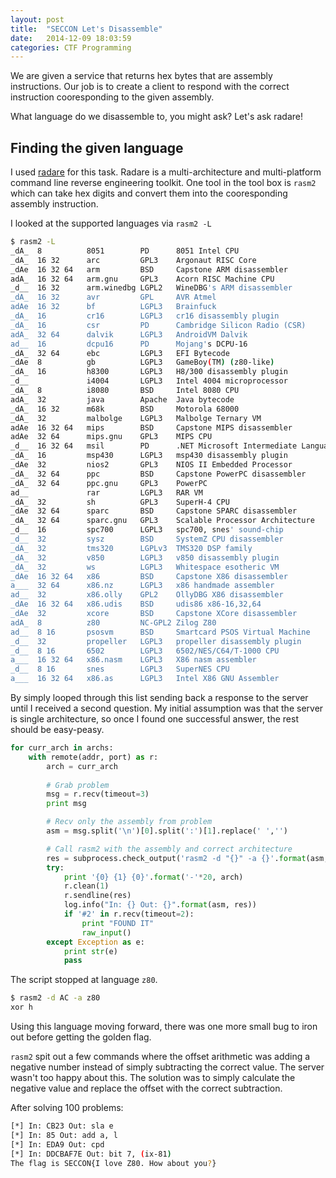 ```yaml
---
layout: post
title:  "SECCON Let's Disassemble"
date:   2014-12-09 18:03:59
categories: CTF Programming
---
```


We are given a service that returns hex bytes that are assembly instructions.
Our job is to create a client to respond with the correct instruction
cooresponding to the given assembly.

What language do we disassemble to, you might ask? Let's ask radare!

## Finding the given language

I used [radare](http://github.com/radare/radare2) for this task. Radare is a multi-architecture and multi-platform command line reverse engineering toolkit. One tool in the tool box is `rasm2` which can take hex digits and convert them into the cooresponding assembly instruction. 

I looked at the supported languages via `rasm2 -L`

```bash
$ rasm2 -L
_dA_  8          8051        PD      8051 Intel CPU
_dA_  16 32      arc         GPL3    Argonaut RISC Core
_dAe  16 32 64   arm         BSD     Capstone ARM disassembler
adA_  16 32 64   arm.gnu     GPL3    Acorn RISC Machine CPU
_d__  16 32      arm.winedbg LGPL2   WineDBG's ARM disassembler
_dA_  16 32      avr         GPL     AVR Atmel
adAe  16 32      bf          LGPL3   Brainfuck
_dA_  16         cr16        LGPL3   cr16 disassembly plugin
_dA_  16         csr         PD      Cambridge Silicon Radio (CSR)
adA_  32 64      dalvik      LGPL3   AndroidVM Dalvik
ad__  16         dcpu16      PD      Mojang's DCPU-16
_dA_  32 64      ebc         LGPL3   EFI Bytecode
_dAe  8          gb          LGPL3   GameBoy(TM) (z80-like)
_dA_  16         h8300       LGPL3   H8/300 disassembly plugin
_d__             i4004       LGPL3   Intel 4004 microprocessor
_dA_  8          i8080       BSD     Intel 8080 CPU
adA_  32         java        Apache  Java bytecode
_dA_  16 32      m68k        BSD     Motorola 68000
_dA_  32         malbolge    LGPL3   Malbolge Ternary VM
adAe  16 32 64   mips        BSD     Capstone MIPS disassembler
adAe  32 64      mips.gnu    GPL3    MIPS CPU
_d__  16 32 64   msil        PD      .NET Microsoft Intermediate Language
_dA_  16         msp430      LGPL3   msp430 disassembly plugin
_dAe  32         nios2       GPL3    NIOS II Embedded Processor
_dA_  32 64      ppc         BSD     Capstone PowerPC disassembler
_dA_  32 64      ppc.gnu     GPL3    PowerPC
ad__             rar         LGPL3   RAR VM
_dA_  32         sh          GPL3    SuperH-4 CPU
_dAe  32 64      sparc       BSD     Capstone SPARC disassembler
_dA_  32 64      sparc.gnu   GPL3    Scalable Processor Architecture
_d__  16         spc700      LGPL3   spc700, snes' sound-chip
_d__  32         sysz        BSD     SystemZ CPU disassembler
_dA_  32         tms320      LGPLv3  TMS320 DSP family
_dA_  32         v850        LGPL3   v850 disassembly plugin
_dA_  32         ws          LGPL3   Whitespace esotheric VM
_dAe  16 32 64   x86         BSD     Capstone X86 disassembler
a___  32 64      x86.nz      LGPL3   x86 handmade assembler
ad__  32         x86.olly    GPL2    OllyDBG X86 disassembler
_dAe  16 32 64   x86.udis    BSD     udis86 x86-16,32,64
_dAe  32         xcore       BSD     Capstone XCore disassembler
adA_  8          z80         NC-GPL2 Zilog Z80
ad__  8 16       psosvm      BSD     Smartcard PSOS Virtual Machine
_d__  32         propeller   LGPL3   propeller disassembly plugin
_d__  8 16       6502        LGPL3   6502/NES/C64/T-1000 CPU
a___  16 32 64   x86.nasm    LGPL3   X86 nasm assembler
_d__  8 16       snes        LGPL3   SuperNES CPU
a___  16 32 64   x86.as      LGPL3   Intel X86 GNU Assembler
```

By simply looped through this list sending back a response to the server until I received a second question. My initial assumption was that the server is single architecture, so once I found one successful answer, the rest should be easy-peasy.

```python
for curr_arch in archs:
    with remote(addr, port) as r:
        arch = curr_arch
    
        # Grab problem
        msg = r.recv(timeout=3)
        print msg

        # Recv only the assembly from problem
        asm = msg.split('\n')[0].split(':')[1].replace(' ','')

        # Call rasm2 with the assembly and correct architecture
        res = subprocess.check_output('rasm2 -d "{}" -a {}'.format(asm, arch), shell=True)
        try:
            print '{0} {1} {0}'.format('-'*20, arch)
            r.clean(1)
            r.sendline(res)
            log.info("In: {} Out: {}".format(asm, res))
            if '#2' in r.recv(timeout=2):
                print "FOUND IT"
                raw_input()
        except Exception as e:
            print str(e)
            pass
```

The script stopped at language `z80`. 

```bash
$ rasm2 -d AC -a z80
xor h
```

Using this language moving forward, there was one more small bug to iron out before getting the golden flag.

`rasm2` spit out a few commands where the offset arithmetic was adding a negative number instead of simply subtracting the correct value. The server wasn't too happy about this. The solution was to simply calculate the negative value and replace the offset with the correct subtraction.


After solving 100 problems:

```bash
[*] In: CB23 Out: sla e
[*] In: 85 Out: add a, l
[*] In: EDA9 Out: cpd
[*] In: DDCBAF7E Out: bit 7, (ix-81)
The flag is SECCON{I love Z80. How about you?}
```
